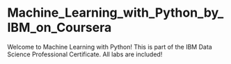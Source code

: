 # Machine_Learning_with_Python_by_IBM_on_Coursera
Welcome to Machine Learning with Python! This is part of the IBM Data Science Professional Certificate. All labs are included!
